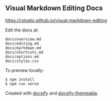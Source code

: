 ## Visual Markdown Editing Docs

<https://rstudio.github.io/visual-markdown-editing>

Edit the docs at:

    docs/overview.md
    docs/editing.md
    docs/markdown.md
    docs/shortcuts.md
    docs/options.md
    docs/styles.css

To preview locally:

``` {.bash}
$ npm install
$ npm run serve
```

Created with [docsify](https://docsify.js.org/) and [docsify-themeable](https://jhildenbiddle.github.io/). 


